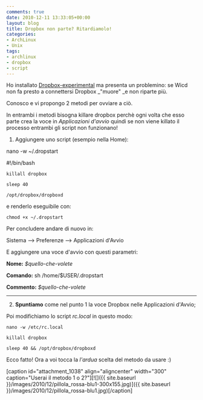 ```yaml
---
comments: true
date: 2010-12-11 13:33:05+00:00
layout: blog
title: Dropbox non parte? Ritardiamolo!
categories:
- ArchLinux
- Unix
tags:
- archlinux
- dropbox
- script
---
```


Ho installato [Dropbox-experimental](https://aur.archlinux.org/packages.php?ID=29432) ma presenta un problemino: se Wicd non fa presto a connettersi Dropbox _"muore" _e non riparte più.

Conosco e vi propongo 2 metodi per ovviare a ciò.
<!-- more -->

In entrambi i metodi bisogna killare dropbox perchè ogni volta che esso parte crea la voce in _Applicazioni d'avvio_ quindi se non viene killato il processo entrambi gli script non funzionano!

1. Aggiungere uno script (esempio nella Home):


nano -w ~/.dropstart




#!/bin/bash




`killall dropbox`




`sleep 40`




`/opt/dropbox/dropboxd`


e renderlo eseguibile con:


`chmod +x ~/.dropstart`


Per concludere andare di nuovo in:


Sistema --> Preferenze --> Applicazioni d'Avvio


E aggiungere una voce d'avvio con questi parametri:


**Nome:** _$quello-che-volete_




**Comando:** sh /home/$USER/.dropstart




**Commento:** _$quello-che-volete_


******************************************************************************

2. **Spuntiamo** come nel punto 1 la voce Dropbox nelle Applicazioni d'Avvio;

Poi modifichiamo lo script _rc.local_ in questo modo:


`nano -w /etc/rc.local`




`killall dropbox`




`sleep 40 && /opt/dropbox/dropboxd`


Ecco fatto! Ora a voi tocca la _l'ardua_ scelta del metodo da usare :)

[caption id="attachment_1038" align="aligncenter" width="300" caption="Userai il metodo 1 o 2?"][![]({{ site.baseurl }}/images/2010/12/pillola_rossa-blu1-300x155.jpg)]({{ site.baseurl }}/images/2010/12/pillola_rossa-blu1.jpg)[/caption]
